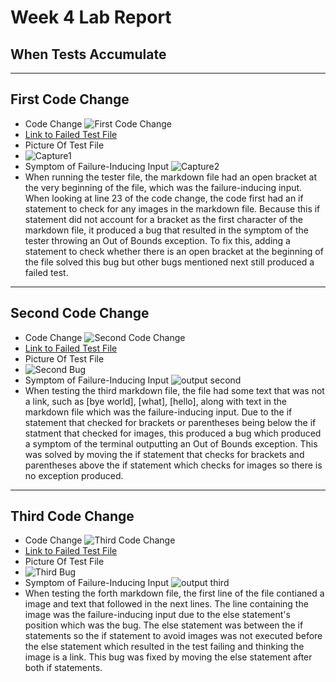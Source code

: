 # Week 4 Lab Report
## **When Tests Accumulate**
---
## First Code Change
* Code Change
![First Code Change](https://user-images.githubusercontent.com/97651048/151449373-cd36559e-952d-4a94-b783-fef215624696.PNG)
* [Link to Failed Test File](https://github.com/jchen257/markdown-parse/blob/main/markdown1.md)
* Picture Of Test File
* ![Capture1](https://user-images.githubusercontent.com/97651048/151448456-f55dc2ec-22a9-42e7-ae17-f20a64521e84.PNG)
* Symptom of Failure-Inducing Input
![Capture2](https://user-images.githubusercontent.com/97651048/151448677-9e76df3f-ac8b-4121-a31b-8a2085f1cdec.PNG)
* When running the tester file, the markdown file had an open bracket at the very beginning of the file, which was the failure-inducing input. When looking at line 23 of the code change, the code first had an if statement to check for any images in the markdown file. Because this if statement did not account for a bracket as the first character of the markdown file, it produced a bug that resulted in the symptom of the tester throwing an Out of Bounds exception. To fix this, adding a statement to check whether there is an open bracket at the beginning of the file solved this bug but other bugs mentioned next still produced a failed test.
---

## Second Code Change
* Code Change
![Second Code Change](https://user-images.githubusercontent.com/97651048/151484986-c261fa6b-54cf-4140-b75d-414f4bdc3c1e.PNG)
* [Link to Failed Test File](https://github.com/jchen257/markdown-parse/blob/main/markdown3.md)
* Picture Of Test File
* ![Second Bug](https://user-images.githubusercontent.com/97651048/151484852-0c834ac0-6933-4d3d-9eb3-183583492cf9.PNG)
* Symptom of Failure-Inducing Input
![output second](https://user-images.githubusercontent.com/97651048/151485131-4be48ba3-d188-4ec8-846a-95d5effca1b4.PNG)
* When testing the third markdown file, the file had some text that was not a link, such as [bye world], [what], [hello], along with text in the markdown file which was the failure-inducing input. Due to the if statement that checked for brackets or parentheses being below the if statment that checked for images, this produced a bug which produced a symptom of the terminal outputting an Out of Bounds exception. This was solved by moving the if statement that checks for brackets and parentheses above the if statement which checks for images so there is no exception produced. 

---

## Third Code Change
* Code Change
![Third Code Change](https://user-images.githubusercontent.com/97651048/151488736-f5faae6e-455a-4f1a-83d5-1c50ef7cd6ba.PNG)
* [Link to Failed Test File](https://github.com/jchen257/markdown-parse/blob/main/markdown4.md)
* Picture Of Test File
* ![Third Bug](https://user-images.githubusercontent.com/97651048/151489195-8a91163b-bcd1-4548-abd2-6d9bfb704cea.PNG)
* Symptom of Failure-Inducing Input
![output third](https://user-images.githubusercontent.com/97651048/151489211-3b7671c0-a073-46a0-9b6f-16d128382f84.PNG)
* When testing the forth markdown file, the first line of the file contianed a image and text that followed in the next lines. The line containing the image was the failure-inducing input due to the else statement's position which was the bug. The else statement was between the if statements so the if statement to avoid images was not executed before the else statement which resulted in the test failing and thinking the image is a link. This bug was fixed by moving the else statement after both if statements.  



